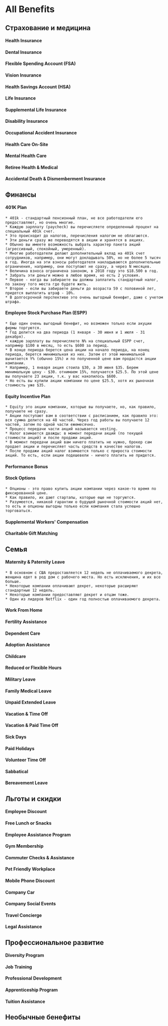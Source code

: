 # All Benefits
## Страхование и медицина
#### Health Insurance
#### Dental Insurance
#### Flexible Spending Account (FSA)
#### Vision Insurance
#### Health Savings Account (HSA)
#### Life Insurance
#### Supplemental Life Insurance
#### Disability Insurance
#### Occupational Accident Insurance
#### Health Care On-Site
#### Mental Health Care
#### Retiree Health & Medical
#### Accidental Death & Dismemberment Insurance

## Финансы
#### 401K Plan 
	* 401k - стандартный пенсионный план, не все работодатели его предоставляют, но очень многие. 
	* Каждую зарплату (paycheck) вы перечисляете определенный процент на специальный 401k счет. 
	* Это происходит до налогов, перечисления налогом не облагаются.
	* Эти деньги сразу же переводятся в акции и хранятся в акциях.
	* Обычно вы имеете возможность выбрать характер пакета акций (агрессивный, спокойный, умеренный).
	* Многие работодатели делают дополнительный вклад на 401k счет сотрудников, например, они могут докладывать 50%, но не более 5 тысяч в год. Иногда на эти взносы работодателя накладываются дополнительные ограничения, например, они поступают не сразу, а через N месяцев. 
	* Величина взноса ограничена законом, в 2018 году это $18.500 в год.
	* Забрать эти деньги можно в любое время, но есть 2 условия.
	* Первое - когда вы забираете вы должны заплатить стандартный налог, по закону того места где будете жить.
	* Второе - если вы забираете деньги до возраста 59 с половиной лет, придется выплатить штраф - 10%.
	* В долгосрочной перспективе это очень выгодный бенефит, даже с учетом штрафа.

#### Employee Stock Purchase Plan (ESPP)
	* Еще один очень выгодный бенефит, но возможен только если акуции фирмы торгуются.
	* Год делится на два периода (1 января - 30 июня и 1 июля - 31 декабря). 
	* каждую зарплату вы перечисляете N% на специальный ESPP счет, например $100 в месяц, то есть $600 за период.
	* В конце периода берется цена акции на начало периода, на конец периода, берется минимальная из них. Затем от этой минимальной вычитается Y% (обычно 15%) и по полученной цене вам продастся акции компании.
	* Например, 1 января акция стоила $30, а 30 июня $35. Берем минимальную цену - $30. отнимаем 15%, получается $25.5. По этой цене вы получаете 23 акции, т.к. у вас накопилось $600.
	* Но есть вы купили акции компании по цене $25.5, хотя их рыночная стоимость уже $35.

#### Equity Incentive Plan
	* Equity это акции компании, которые вы получаете, но, как правило, получаете не сразу.
	* Акции поступают вам в соответствии с расписанием, как правило это: вся сумма делится на 48 частей. Через год работы вы получаете 12 частей, затем по одной части ежемесячно.
	* Процесс передачи части акций называется vesting.
	* Налог взимается дважды: в момент передачи акций (по текущей стоимости акций) и после продажи акций.
	* В момент передачи акций вам ничего платить не нужно, брокер сам продает акции и перечисляет часть средств в качестве налогов.
	* После продажи акций налог взимается только с прироста стоимости акций. То есть, если акции подешевели - ничего платить не придется.

#### Performance Bonus
#### Stock Options
	* Опционы - это право купить акции компании через какое-то время по фиксированной цене.
	* Как правило, их дают стартапы, которые еще не торгуются. 
	* Разумеется, никакой гарантии о будущей рыночной стоимости акций нет, то есть и опционы выгодны только если компания стала успешно торговаться.

#### Supplemental Workers' Compensation
#### Charitable Gift Matching

## Семья
#### Maternity & Paternity Leave 
	* В основном с США предоставляется 12 недель не оплачиваемого декрета, женщина едет в род дом с рабочего места. Но есть исключения, и их все больше.
	* Некоторые компании оплачивают декрет, некоторые расширяют стандартные 12 недель. 
	* Некоторые компании предоставляют декрет и отцам тоже.
	* Один из лидеров Netflix - один год полностью оплачиваемого декрета.

#### Work From Home 
#### Fertility Assistance
#### Dependent Care
#### Adoption Assistance
#### Childcare
#### Reduced or Flexible Hours
#### Military Leave
#### Family Medical Leave
#### Unpaid Extended Leave
#### Vacation & Time Off
#### Vacation & Paid Time Off 
#### Sick Days
#### Paid Holidays
#### Volunteer Time Off
#### Sabbatical
#### Bereavement Leave

## Льготы и скидки
#### Employee Discount 
#### Free Lunch or Snacks 
#### Employee Assistance Program
#### Gym Membership
#### Commuter Checks & Assistance
#### Pet Friendly Workplace
#### Mobile Phone Discount
#### Company Car
#### Company Social Events
#### Travel Concierge
#### Legal Assistance

## Профессиональное развитие
#### Diversity Program
#### Job Training 
#### Professional Development 
#### Apprenticeship Program
#### Tuition Assistance

## Необычные бенефиты